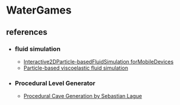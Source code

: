 # WaterGames


## references
- ### fluid simulation 
  - [Interactive2DParticle-basedFluidSimulation forMobileDevices](http://www.diva-portal.org/smash/get/diva2:676516/FULLTEXT01.pdf)
  - [Particle-based viscoelastic fluid simulation](https://www.researchgate.net/publication/220789321_Particle-based_viscoelastic_fluid_simulation)

- ### Procedural Level Generator
  - [Procedural Cave Generation by Sebastian Lague](https://www.youtube.com/watch?v=v7yyZZjF1z4&list=PLFt_AvWsXl0eZgMK_DT5_biRkWXftAOf9)
